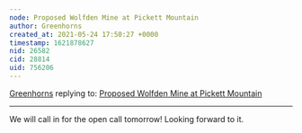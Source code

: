 ```yaml
---
node: Proposed Wolfden Mine at Pickett Mountain
author: Greenhorns
created_at: 2021-05-24 17:50:27 +0000
timestamp: 1621878627
nid: 26582
cid: 28814
uid: 756206
---
```




[Greenhorns](../profile/Greenhorns) replying to: [Proposed Wolfden Mine at Pickett Mountain](../notes/Greenhorns/05-13-2021/proposed-wolfden-mine-at-pickett-mountain)

----
We will call in for the open call tomorrow! Looking forward to it.